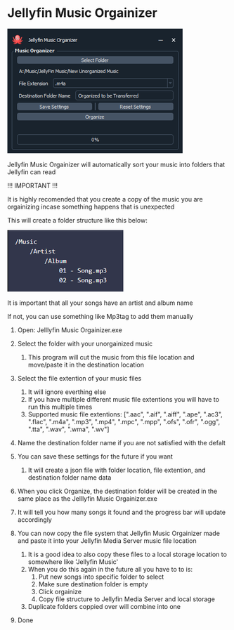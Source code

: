 # Jellyfin Music Orgainizer

![1688611051209](image/readme/1688611051209.png)

Jellyfin Music Orgainizer will automatically sort your music into folders that Jellyfin can read

!!! IMPORTANT !!!

It is highly recomended that you create a copy of the music you are orgainizing incase something happens that is unexpected

This will create a folder structure like this below:

![1688631211429](image/readme/1688631211429.png)

It is important that all your songs have an artist and album name

If not, you can use something like Mp3tag to add them manually

1. Open: Jelllyfin Music Orgainizer.exe
2. Select the folder with your unorgainized music

   1. This program will cut the music from this file location and move/paste it in the destination location
3. Select the file extention of your music files

   1. It will ignore everthing else
   2. If you have multiple different music file extentions you will have to run this multiple times
   3. Supported music file extentions: [".aac", ".aif", ".aiff", ".ape", ".ac3", ".flac", ".m4a", ".mp3", ".mp4", ".mpc", ".mpp", ".ofs", ".ofr", ".ogg", ".tta", ".wav", ".wma", ".wv"]
4. Name the destination folder name if you are not satisfied with the defalt
5. You can save these settings for the future if you want

   1. It will create a json file with folder location, file extention, and destination folder name data
6. When you click Organize, the destination folder will be created in the same place as the Jelllyfin Music Orgainizer.exe
7. It will tell you how many songs it found and the progress bar will update accordingly
8. You can now copy the file system that Jellyfin Music Orgainizer made and paste it into your Jellyfin Media Server music file location

   1. It is a good idea to also copy these files to a local storage location to somewhere like 'Jellyfin Music'
   2. When you do this again in the future all you have to to is:
      1. Put new songs into specific folder to select
      2. Make sure destination folder is empty
      3. Click orgainize
      4. Copy file structure to Jellyfin Media Server and local storage
   3. Duplicate folders coppied over will combine into one
9. Done
